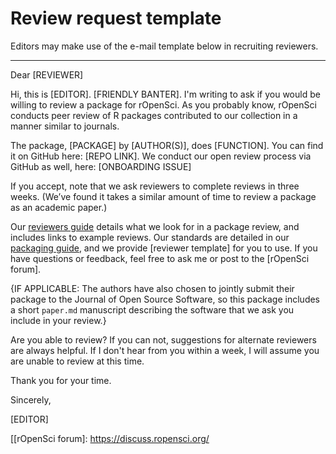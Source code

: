 # Review request template

Editors may make use of the e-mail template below in recruiting reviewers.

---

Dear [REVIEWER]

Hi, this is [EDITOR]. [FRIENDLY BANTER]. I'm writing to ask if you would be willing to review a package for rOpenSci. As you probably know, rOpenSci conducts peer review of R packages contributed to our collection in a manner similar to journals.

The package, [PACKAGE] by [AUTHOR(S)], does [FUNCTION]. You can find it on GitHub here: [REPO LINK]. We conduct our open review process via GitHub as well, here: [ONBOARDING ISSUE]

If you accept, note that we ask reviewers to complete reviews in three weeks. (We’ve found it takes a similar amount of time to review a package as an academic paper.) 

Our [reviewers guide] details what we look for in a package review, and includes links to example reviews. Our standards are detailed in our [packaging guide], and we provide [reviewer template] for you to use. If you have questions or feedback, feel free to ask me or post to the [rOpenSci forum].

{IF APPLICABLE: The authors have also chosen to jointly submit their package to the Journal of Open Source Software, so this package includes a short `paper.md` manuscript describing the software that we ask you include in your review.}

Are you able to review? If you can not, suggestions for alternate reviewers are always helpful. If I don't hear from you within a week, I will assume you are unable to
review at this time. 

Thank you for your time.

Sincerely,

[EDITOR]

[reviewers guide]: https://github.com/ropensci/onboarding/blob/master/reviewing_guide.md
[packaging guide]: https://github.com/ropensci/onboarding/blob/master/packaging_guide.md 
[template]: https://github.com/ropensci/onboarding/blob/master/reviewer_template.md 
[[rOpenSci forum]: https://discuss.ropensci.org/
